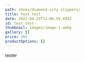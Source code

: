 ```yaml
---
path: shoes/diamond-city slippers/
title: test test
date: 2022-04-22T12:06:55.695Z
id: test-test
thumbnail: images/image-1.webp
gallery: []
price: 165
productOptions: []
---
```

tester